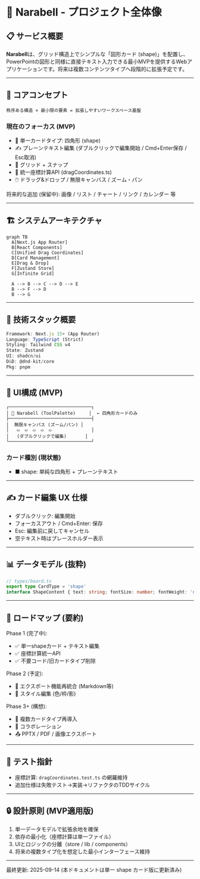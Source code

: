 # 🧩 Narabell - プロジェクト全体像

## 📋 サービス概要

**Narabell**は、グリッド構造上でシンプルな「図形カード (shape)」を配置し、PowerPointの図形と同様に直接テキスト入力できる最小MVPを提供するWebアプリケーションです。将来は複数コンテンツタイプへ段階的に拡張予定です。

---

## 🎯 コアコンセプト
```
秩序ある構造 × 最小限の要素 = 拡張しやすいワークスペース基盤
```

### 現在のフォーカス (MVP)
- 🧱 単一カードタイプ: 四角形 (shape)
- ✍️ プレーンテキスト編集 (ダブルクリックで編集開始 / Cmd+Enter保存 / Esc取消)
- 📐 グリッド + スナップ
- 🧲 統一座標計算API (dragCoordinates.ts)
- 🖱️ ドラッグ&ドロップ / 無限キャンバス / ズーム・パン

将来的な追加 (保留中): 画像 / リスト / チャート / リンク / カレンダー 等

---

## 🏗️ システムアーキテクチャ
```mermaid
graph TB
  A[Next.js App Router]
  B[React Components]
  C[Unified Drag Coordinates]
  D[Card Management]
  E[Drag & Drop]
  F[Zustand Store]
  G[Infinite Grid]

  A --> B --> C --> D --> E
  B --> F --> D
  B --> G
```

---

## 🔧 技術スタック概要
```typescript
Framework: Next.js 15+ (App Router)
Language: TypeScript (Strict)
Styling: Tailwind CSS v4
State: Zustand
UI: shadcn/ui
D&D: @dnd-kit/core
Pkg: pnpm
```

---

## 📱 UI構成 (MVP)
```
┌───────────────────────────────┐
│ 🔔 Narabell (ToolPalette)     │  ← 四角形カードのみ
├───────────────────────────────┤
│  無限キャンバス (ズーム/パン) │
│   ▭  ▭  ▭  ▭  ▭               │
│   (ダブルクリックで編集)       │
└───────────────────────────────┘
```

### カード種別 (現状態)
- ■ shape: 単純な四角形 + プレーンテキスト

---

## ✍️ カード編集 UX 仕様
- ダブルクリック: 編集開始
- フォーカスアウト / Cmd+Enter: 保存
- Esc: 編集前に戻してキャンセル
- 空テキスト時はプレースホルダー表示

---

## 📊 データモデル (抜粋)
```ts
// types/board.ts
export type CardType = 'shape'
interface ShapeContent { text: string; fontSize: number; fontWeight: 'normal'|'bold'; textAlign: 'left'|'center'|'right'; color: string }
```

---

## 🚀 ロードマップ (要約)
Phase 1 (完了中):
- ✅ 単一shapeカード + テキスト編集
- ✅ 座標計算統一API
- ✅ 不要コード/旧カードタイプ削除

Phase 2 (予定):
- 🔄 エクスポート機能再統合 (Markdown等)
- 🎨 スタイル編集 (色/枠/影)

Phase 3+ (構想):
- 🧩 複数カードタイプ再導入
- 🤝 コラボレーション
- 📤 PPTX / PDF / 画像エクスポート

---

## 🧪 テスト指針
- 座標計算: `dragCoordinates.test.ts` の網羅維持
- 追加仕様は失敗テスト→実装→リファクタのTDDサイクル

---

## 🔒 設計原則 (MVP適用版)
1. 単一データモデルで拡張余地を確保
2. 依存の最小化（座標計算は単一ファイル）
3. UIとロジックの分離（store / lib / components）
4. 将来の複数タイプ化を想定した最小インターフェース維持

---

最終更新: 2025-09-14
(本ドキュメントは単一 shape カード版に更新済み)
